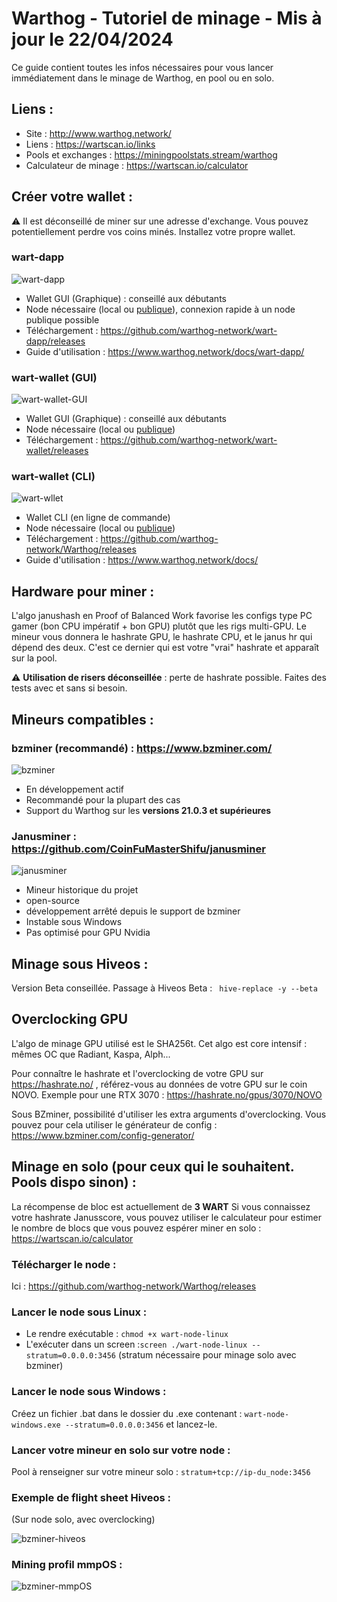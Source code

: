# Warthog - Tutoriel de minage - Mis à jour le 22/04/2024

Ce guide contient toutes les infos nécessaires pour vous lancer immédiatement dans le minage de Warthog, en pool ou en solo.

## Liens :

- Site : http://www.warthog.network/
- Liens : https://wartscan.io/links
- Pools et exchanges : https://miningpoolstats.stream/warthog
- Calculateur de minage : https://wartscan.io/calculator

## Créer votre wallet :

:warning: Il est déconseillé de miner sur une adresse d'exchange. Vous pouvez potentiellement perdre vos coins minés. Installez votre propre wallet.

### wart-dapp

![wart-dapp](/img/dapp/02-overview.png)

- Wallet GUI (Graphique) : conseillé aux débutants
- Node nécessaire (local ou [publique](https://github.com/warthog-network/public-nodes)), connexion rapide à un node publique possible
- Téléchargement : https://github.com/warthog-network/wart-dapp/releases
- Guide d'utilisation : https://www.warthog.network/docs/wart-dapp/

### wart-wallet (GUI)

![wart-wallet-GUI](/img/wart-wallet-GUI.png)

- Wallet GUI (Graphique) : conseillé aux débutants
- Node nécessaire (local ou [publique](https://github.com/warthog-network/public-nodes))
- Téléchargement : https://github.com/warthog-network/wart-wallet/releases

### wart-wallet (CLI)

![wart-wllet](/img/get-started/10-wallet.png)

- Wallet CLI (en ligne de commande)
- Node nécessaire (local ou [publique](https://github.com/warthog-network/public-nodes))
- Téléchargement : https://github.com/warthog-network/Warthog/releases
- Guide d'utilisation : https://www.warthog.network/docs/

## Hardware pour miner :
L'algo janushash en Proof of Balanced Work favorise les configs type PC gamer (bon CPU impératif + bon GPU) plutôt que les rigs multi-GPU. Le mineur vous donnera le hashrate GPU, le hashrate CPU, et le janus hr qui dépend des deux. C'est ce dernier qui est votre "vrai" hashrate et apparaît sur la pool.

:warning:  **Utilisation de risers déconseillée** : perte de hashrate possible. Faites des tests avec et sans si besoin.

## Mineurs compatibles :

### bzminer (recommandé) :  https://www.bzminer.com/

![bzminer](/img/screen_bzminer.png)

- En développement actif
- Recommandé pour la plupart des cas
- Support du Warthog sur les **versions 21.0.3 et supérieures**

### Janusminer : https://github.com/CoinFuMasterShifu/janusminer

![janusminer](/img/screen_janusminer.png)

- Mineur historique du projet
- open-source
- développement arrêté depuis le support de bzminer
- Instable sous Windows
- Pas optimisé pour GPU Nvidia


## Minage sous Hiveos :

Version Beta conseillée. Passage à Hiveos Beta : ` hive-replace -y --beta`

## Overclocking GPU

L'algo de minage GPU utilisé est le SHA256t. Cet algo est core intensif : mêmes OC que Radiant, Kaspa, Alph...

Pour connaître le hashrate et l'overclocking de votre GPU sur https://hashrate.no/ , référez-vous au données de votre GPU sur le coin NOVO.
Exemple pour une RTX 3070 : https://hashrate.no/gpus/3070/NOVO

Sous BZminer, possibilité d'utiliser les extra arguments d'overclocking.
Vous pouvez pour cela utiliser le générateur de config : https://www.bzminer.com/config-generator/

## Minage en solo (pour ceux qui le souhaitent. Pools dispo sinon) :

La récompense de bloc est actuellement de **3 WART**
Si vous connaissez votre hashrate Janusscore, vous pouvez utiliser le calculateur pour estimer le nombre de blocs que vous pouvez espérer miner en solo : https://wartscan.io/calculator

### Télécharger le node :
Ici : https://github.com/warthog-network/Warthog/releases

### Lancer le node sous Linux :
  - Le rendre exécutable : `chmod +x wart-node-linux`
  - L'exécuter dans un screen :`screen ./wart-node-linux --stratum=0.0.0.0:3456` (stratum nécessaire pour minage solo avec bzminer)

 ### Lancer le node sous Windows :
Créez un fichier .bat dans le dossier du .exe contenant : `wart-node-windows.exe --stratum=0.0.0.0:3456`  et lancez-le.

### Lancer votre mineur en solo sur votre node : 
Pool à renseigner sur votre mineur solo : `stratum+tcp://ip-du_node:3456`

### Exemple de flight sheet Hiveos :

(Sur node solo, avec overclocking)

![bzminer-hiveos](/img/bzminer_hiveos.png)

### Mining profil mmpOS :

![bzminer-mmpOS](/img/bzminer_mmpos.png)
